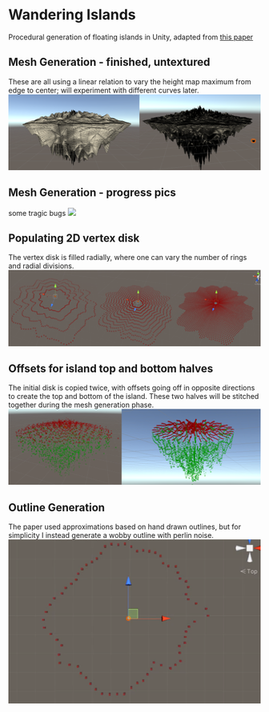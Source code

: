

# Wandering Islands
Procedural generation of floating islands in Unity, adapted from [this paper](https://www.diva-portal.org/smash/get/diva2:830483/FULLTEXT01.pdf)

## Mesh Generation - finished, untextured 

These are all using a linear relation to vary the height map maximum from edge to center; will experiment with different curves later. 
![](https://github.com/clillianhong/wanderingisland/blob/master/Media/untextured_fullmesh_combined.png)

## Mesh Generation - progress pics 

some tragic bugs 
![](https://github.com/clillianhong/wanderingisland/blob/master/Media/mesh_wip_combined.png)

## Populating 2D vertex disk  

The vertex disk is filled radially, where one can vary the number of rings and radial divisions. 
![](https://github.com/clillianhong/wanderingisland/blob/master/Media/filling_combined.png)

## Offsets for island top and bottom halves 

The initial disk is copied twice, with offsets going off in opposite directions to create the top and bottom of the island. These two halves will be stitched together during the mesh generation phase. 
![](https://github.com/clillianhong/wanderingisland/blob/master/Media/vertex_gizmo_combined.png)

## Outline Generation 

The paper used approximations based on hand drawn outlines, but for simplicity I instead generate a wobby outline with perlin noise. 
![Outline visualized with gizmos](https://github.com/clillianhong/wanderingisland/blob/master/Media/outline_floating_island.png?raw=true)










